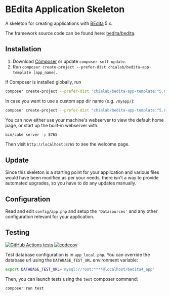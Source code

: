 # BEdita Application Skeleton

A skeleton for creating applications with [BEdita](https://www.bedita.com) 5.x.

The framework source code can be found here: [bedita/bedita](https://github.com/bedita/bedita).

## Installation

1. Download [Composer](https://getcomposer.org/doc/00-intro.md) or update `composer self-update`.
2. Run `composer create-project --prefer-dist chialab/bedita-app-template [app_name]`.

If Composer is installed globally, run

```bash
composer create-project --prefer-dist "chialab/bedita-app-template:^5.0"
```

In case you want to use a custom app dir name (e.g. `/myapp/`):

```bash
composer create-project --prefer-dist "chialab/bedita-app-template:^5.0" myapp
```

You can now either use your machine's webserver to view the default home page, or start
up the built-in webserver with:

```bash
bin/cake server -p 8765
```

Then visit `http://localhost:8765` to see the welcome page.

## Update

Since this skeleton is a starting point for your application and various files
would have been modified as per your needs, there isn't a way to provide
automated upgrades, so you have to do any updates manually.

## Configuration

Read and edit `config/app.php` and setup the `'Datasources'` and any other
configuration relevant for your application.

## Testing

[![GitHub Actions tests](https://github.com/chialab/bedita-app-template/actions/workflows/test.yml/badge.svg?event=push&branch=main)](https://github.com/chialab/bedita-app-template/actions/workflows/test.yml?query=event%3Apush+branch%3Amain)
[![codecov](https://codecov.io/gh/chialab/bedita-app-template/branch/main/graph/badge.svg)](https://codecov.io/gh/chialab/bedita-app-template)

Test database configuration is in `app_local.php`. You can override the database url using the `DATABASE_TEST_URL` environment variable:

```bash
export DATABASE_TEST_URL='mysql://root:****@localhost/bedita4_app'
```

Then, you can launch tests using the `test` composer command:

```bash
composer run test
```
